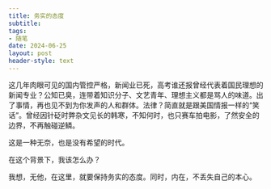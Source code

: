 ```yaml
---
title: 务实的态度
subtitle: 
tags: 
- 随笔
date: 2024-06-25
layout: post
header-style: text
---
```


这几年肉眼可见的国内管控严格，新闻业已死，高考谁还报曾经代表着国民理想的新闻专业？公知已臭，连带着知识分子、文艺青年、理想主义都是骂人的味道。出了事情，再也见不到为你发声的人和群体。法律？简直就是跟美国情报一样的“笑话”。曾经因针砭时弊杂文见长的韩寒，不知何时，也只赛车拍电影，了然安全的边界，不再触碰逆鳞。

这是一种无奈，也是没有希望的时代。

在这个背景下，我该怎么办？

我想，无他，在这里，就要保持务实的态度。同时，内在，不丢失自己的本心。